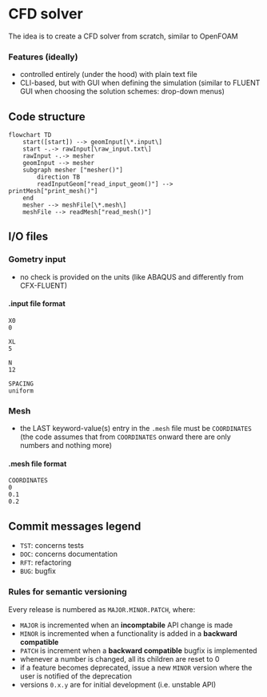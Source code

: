 # CFD solver #
The idea is to create a CFD solver from scratch, similar to OpenFOAM

### Features (ideally) ###
- controlled entirely (under the hood) with plain text file
- CLI-based, but with GUI when defining the simulation (similar to FLUENT GUI when choosing the solution schemes: drop-down menus)


## Code structure ##

```mermaid
flowchart TD
    start([start]) --> geomInput[\*.input\] 
    start -.-> rawInput[\raw_input.txt\]
    rawInput -.-> mesher
    geomInput --> mesher
    subgraph mesher ["mesher()"]
        direction TB
        readInputGeom["read_input_geom()"] --> printMesh["print_mesh()"]
    end
    mesher --> meshFile[\*.mesh\]
    meshFile --> readMesh["read_mesh()"]
```

## I/O files ##

### Gometry input ###
- no check is provided on the units (like ABAQUS and differently from CFX-FLUENT)

#### .input file format ###
```
X0
0

XL
5

N
12

SPACING
uniform
```


### Mesh ###
- the LAST keyword-value(s) entry in the `.mesh` file must be `COORDINATES` (the code assumes that from `COORDINATES` onward there are only numbers and nothing more)

#### .mesh file format ####
```
COORDINATES
0
0.1
0.2
```

## Commit messages legend ##

- `TST`: concerns tests
- `DOC`: concerns documentation
- `RFT`: refactoring
- `BUG`: bugfix

### Rules for semantic versioning ###

Every release is numbered as `MAJOR.MINOR.PATCH`, where:

- `MAJOR` is incremented when an **incomptabile** API change is made
- `MINOR` is incremented when a functionality is added in a **backward compatible**
- `PATCH` is increment when a **backward compatible** bugfix is implemented
- whenever a number is changed, all its children are reset to 0
- if a feature becomes deprecated, issue a new `MINOR` version where the user is notified of the deprecation
- versions `0.x.y` are for initial development (i.e. unstable API)